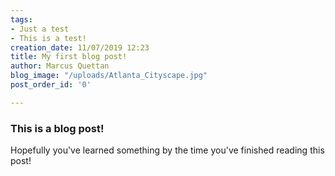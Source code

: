 ```yaml
---
tags:
- Just a test
- This is a test!
creation_date: 11/07/2019 12:23
title: My first blog post!
author: Marcus Quettan
blog_image: "/uploads/Atlanta_Cityscape.jpg"
post_order_id: '0'

---
```

### This is a blog post!

Hopefully you've learned something by the time you've finished reading this post!